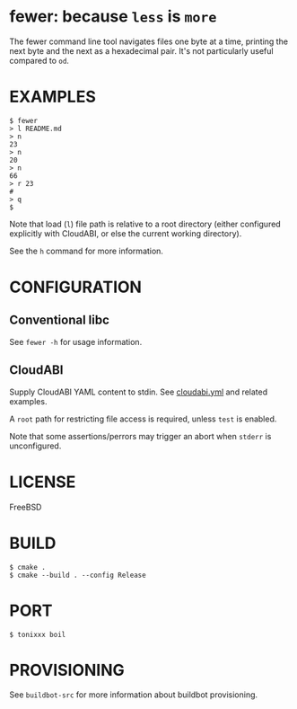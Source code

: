 # fewer: because `less` is `more`

The fewer command line tool navigates files one byte at a time, printing the next byte and the next as a hexadecimal pair. It's not particularly useful compared to `od`.

# EXAMPLES

```console
$ fewer
> l README.md
> n
23
> n
20
> n
66
> r 23
#
> q
$
```

Note that load (`l`) file path is relative to a root directory (either configured explicitly with CloudABI, or else the current working directory).

See the `h` command for more information.

# CONFIGURATION

## Conventional libc

See `fewer -h` for usage information.

## CloudABI

Supply CloudABI YAML content to stdin. See [cloudabi.yml](cloudabi.yml) and related examples.

A `root` path for restricting file access is required, unless `test` is enabled.

Note that some assertions/perrors may trigger an abort when `stderr` is unconfigured.

# LICENSE

FreeBSD

# BUILD

```console
$ cmake .
$ cmake --build . --config Release
```

# PORT

```console
$ tonixxx boil
```

# PROVISIONING

See `buildbot-src` for more information about buildbot provisioning.
